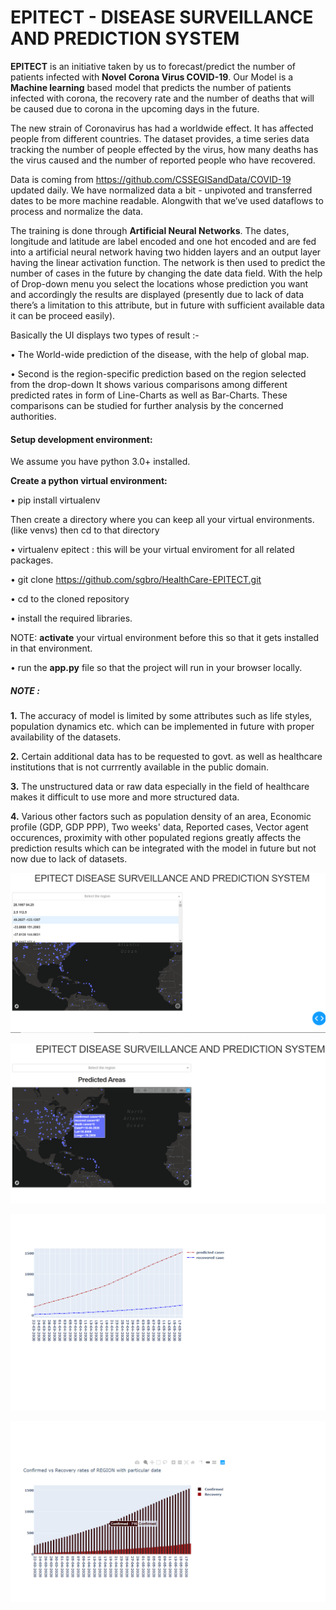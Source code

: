 # EPITECT - DISEASE SURVEILLANCE AND PREDICTION SYSTEM

**EPITECT** is an initiative taken by us to forecast/predict the number of patients infected with **Novel Corona Virus COVID-19**.
Our Model is a **Machine learning** based model that predicts the number of patients infected with corona, the recovery rate and the number of deaths that will be caused due to corona in the upcoming days in the future.

The new strain of Coronavirus has had a worldwide effect. It has affected people from different countries. The dataset provides, a time series data tracking the number of people effected by the virus, how many deaths has the virus caused and the number of reported people who have recovered.

Data is coming from https://github.com/CSSEGISandData/COVID-19 updated daily. We have normalized data a bit - unpivoted and transferred dates to be more machine readable. Alongwith that we’ve used dataflows to process and normalize the data.

The training is done through **Artificial Neural Networks**. The dates, longitude and latitude are label encoded and one hot encoded and are fed into a artificial neural network having two hidden layers and an output layer having the linear activation function.
The network is then used to predict the number of cases in the future by changing the date data field.
With the help of Drop-down menu you select the locations whose prediction you want and accordingly the results are displayed (presently due to lack of data there’s a limitation to this attribute, but in future with sufficient available data it can be proceed easily).

Basically the UI displays two types of result :-

•	The World-wide prediction of the disease, with the help of global map.

•	Second is the region-specific prediction based on the region selected from the drop-down
It shows various comparisons among different predicted rates in form of Line-Charts as well as Bar-Charts.
These comparisons can be studied for further analysis by the concerned authorities.

#### **Setup development environment:**

We assume you have python 3.0+ installed.

**Create a python virtual environment:**

•	pip install virtualenv

Then create a directory where you can keep all your virtual environments.(like venvs) then cd to that directory

•	virtualenv epitect : this will be your virtual enviroment for all related packages.

•	git clone https://github.com/sgbro/HealthCare-EPITECT.git

•	cd to the cloned repository

•	install the required libraries.

NOTE: **activate** your virtual environment before this so that it gets installed in that environment.

•	run the **app.py** file so that the project will run in your browser locally.

##### NOTE : 

**1.** The accuracy of model is limited by some attributes such as life styles, population dynamics etc. which can be implemented in future with proper availability of the datasets.

**2.** Certain additional data has to be requested to govt. as well as healthcare institutions that is not currrently available in the public domain.

**3.** The unstructured data or raw data especially in the field of healthcare  makes it difficult to use more and more structured data.

**4.** Various other factors such as population density of an area, Economic profile (GDP, GDP PPP), Two weeks' data, Reported cases, Vector agent occurences, proximity with other populated regions greatly affects the prediction results which can be integrated with the model in future but not now due to lack of datasets.


![Test Image 1](https://github.com/sgbro/HealthCare-EPITECT/blob/master/images/p1.png)

![Test Image 1](https://github.com/sgbro/HealthCare-EPITECT/blob/master/images/p2.png)

![Test Image 1](https://github.com/sgbro/HealthCare-EPITECT/blob/master/images/p3.png)

![Test Image 1](https://github.com/sgbro/HealthCare-EPITECT/blob/master/images/p4.png)
